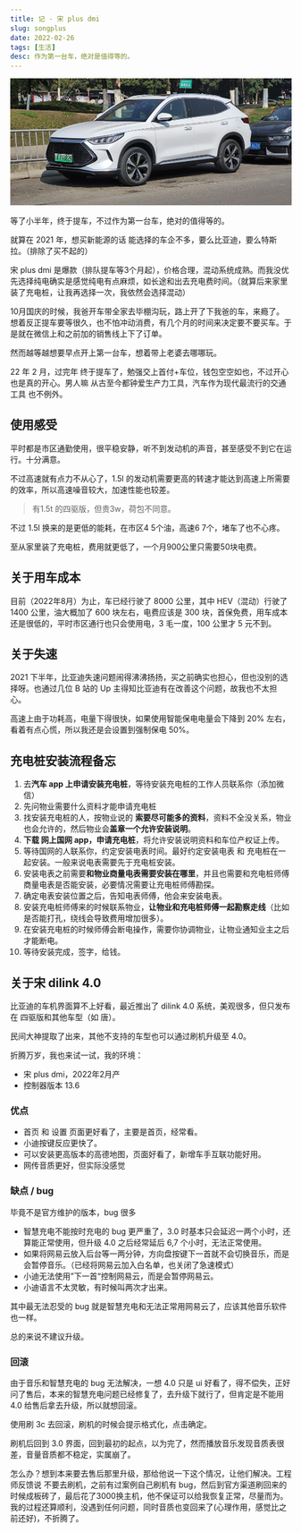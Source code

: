 ```yaml
---
title: 记 - 宋 plus dmi
slug: songplus
date: 2022-02-26
tags: [生活]
desc: 作为第一台车，绝对是值得等的。
---
```


![](/statics/img/IMG_20220226_113219.jpg)

等了小半年，终于提车，不过作为第一台车，绝对的值得等的。

就算在 2021 年，想买新能源的话 能选择的车企不多，要么比亚迪，要么特斯拉。（排除了买不起的）

宋 plus dmi 是爆款（排队提车等3个月起），价格合理，混动系统成熟。而我没优先选择纯电确实是感觉纯电有点麻烦，如长途和出去充电费时间。（就算后来家里装了充电桩，让我再选择一次，我依然会选择混动）

10月国庆的时候，我爸开车带全家去毕棚沟玩，路上开了下我爸的车，来瘾了。想着反正提车要等很久，也不怕冲动消费，有几个月的时间来决定要不要买车。于是就在微信上和之前加的销售线上下了订单。

然而越等越想要早点开上第一台车，想着带上老婆去哪哪玩。

22 年 2 月，过完年 终于提车了，勉强交上首付+车位，钱包空空如也，不过开心也是真的开心。男人嘛 从古至今都钟爱生产力工具，汽车作为现代最流行的交通工具 也不例外。

## 使用感受
平时都是市区通勤使用，很平稳安静，听不到发动机的声音，甚至感受不到它在运行。十分满意。

不过高速就有点力不从心了，1.5l 的发动机需要更高的转速才能达到高速上所需要的效率，所以高速噪音较大，加速性能也较差。

> 有1.5t 的四驱版，但贵3w，荷包不同意。

不过 1.5l 换来的是更低的能耗，在市区4 5个油，高速6 7个，堵车了也不心疼。

至从家里装了充电桩，费用就更低了，一个月900公里只需要50块电费。

## 关于用车成本
目前（2022年8月）为止，车已经行驶了 8000 公里，其中 HEV（混动）行驶了 1400 公里，油大概加了 600 块左右，电费应该是 300 块，首保免费，用车成本还是很低的，平时市区通行也只会使用电，3 毛一度，100 公里才 5 元不到。

## 关于失速
2021 下半年，比亚迪失速问题闹得沸沸扬扬，买之前确实也担心，但也没别的选择呀。也通过几位 B 站的 Up 主得知比亚迪有在改善这个问题，故我也不太担心。

高速上由于功耗高，电量下得很快，如果使用智能保电电量会下降到 20% 左右，看着有点心慌，所以我还是会设置到强制保电 50%。

## 充电桩安装流程备忘
1. 去**汽车 app 上申请安装充电桩**，等待安装充电桩的工作人员联系你（添加微信）
2. 先问物业需要什么资料才能申请充电桩
3. 找安装充电桩的人，按物业说的 **索要尽可能多的资料**，资料不全没关系，物业也会允许的，然后物业会**盖章一个允许安装说明**。
4. **下载 网上国网 app，申请充电桩**，将允许安装说明资料和车位产权证上传。
5. 等待国网的人联系你，约定安装电表时间。最好约定安装电表 和 充电桩在一起安装。一般来说电表需要先于充电桩安装。
6. 安装电表之前需要**和物业商量电表需要安装在哪里**，并且也需要和充电桩师傅商量电表是否能安装，必要情况需要让充电桩师傅勘探。
7. 确定电表安装位置之后，告知电表师傅，他会来安装电表。
8. 安装充电桩师傅来的时候联系物业，**让物业和充电桩师傅一起勘察走线**（比如是否能打孔，绕线会导致费用增加很多）。
9. 在安装充电桩的时候师傅会断电操作，需要你协调物业，让物业通知业主之后才能断电。
10. 等待安装完成，签字，给钱。

## 关于宋 dilink 4.0
比亚迪的车机界面算不上好看，最近推出了 dilink 4.0 系统，美观很多，但只发布在 四驱版和其他车型（如 唐）。

民间大神提取了出来，其他不支持的车型也可以通过刷机升级至 4.0。

折腾万岁，我也来试一试，我的环境：

- 宋 plus dmi，2022年2月产
- 控制器版本 13.6

### 优点
- 首页 和 设置 页面更好看了，主要是首页，经常看。
- 小迪按键反应更快了。
- 可以安装更高版本的高德地图，页面好看了，新增车手互联功能好用。
- 网传音质更好，但实际没感觉

### 缺点 / bug
毕竟不是官方维护的版本，bug 很多

- 智慧充电不能按时充电的 bug 更严重了，3.0 时基本只会延迟一两个小时，还算能正常使用，但升级 4.0 之后经常延后 6,7 个小时，无法正常使用。
- 如果将网易云放入后台等一两分钟，方向盘按键下一首就不会切换音乐，而是会暂停音乐。（已经将网易云加入白名单，也关闭了急速模式）
- 小迪无法使用”下一首“控制网易云，而是会暂停网易云。
- 小迪语言不太灵敏，有时候叫两次才出来。

其中最无法忍受的 bug 就是智慧充电和无法正常用网易云了，应该其他音乐软件也一样。

总的来说不建议升级。

### 回滚
由于音乐和智慧充电的 bug 无法解决，一想 4.0 只是 ui 好看了，得不偿失，正好问了售后，本来的智慧充电问题已经修复了，去升级下就行了，但肯定是不能用 4.0 给售后拿去升级，所以就想回滚。

使用刷 3c 去回滚，刷机的时候会提示格式化，点击确定。

刷机后回到 3.0 界面，回到最初的起点，以为完了，然而播放音乐发现音质表很差，音量音质都不稳定，实属崩了。

怎么办？想到本来要去售后那里升级，那给他说一下这个情况，让他们解决。工程师反馈说 不要去刷机，之前有过案例自己刷机有 bug，然后到官方渠道刷回来的时候成板砖了，最后花了3000换主机，他不保证可以给我恢复正常，尽量而为。我的过程还算顺利，没遇到任何问题，同时音质也变回来了(心理作用，感觉比之前还好)，不折腾了。
